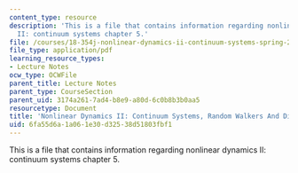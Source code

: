 ```yaml
---
content_type: resource
description: 'This is a file that contains information regarding nonlinear dynamics
  II: continuum systems chapter 5.'
file: /courses/18-354j-nonlinear-dynamics-ii-continuum-systems-spring-2015/6fa55d6a1a061e30d32538d51803fbf1_MIT18_354JS15_Ch5.pdf
file_type: application/pdf
learning_resource_types:
- Lecture Notes
ocw_type: OCWFile
parent_title: Lecture Notes
parent_type: CourseSection
parent_uid: 3174a261-7ad4-b8e9-a80d-6c0b8b3b0aa5
resourcetype: Document
title: 'Nonlinear Dynamics II: Continuum Systems, Random Walkers And Diffusion'
uid: 6fa55d6a-1a06-1e30-d325-38d51803fbf1
---
```

This is a file that contains information regarding nonlinear dynamics II: continuum systems chapter 5.

